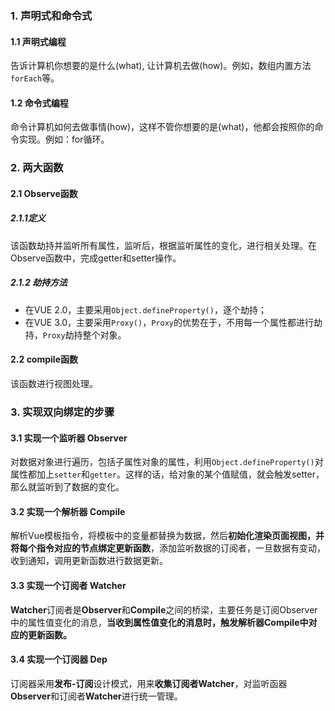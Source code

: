 ### 1. 声明式和命令式

#### 1.1 声明式编程

告诉计算机你想要的是什么(what), 让计算机去做(how)。例如，数组内置方法`forEach`等。

#### 1.2 命令式编程

命令计算机如何去做事情(how)，这样不管你想要的是(what)，他都会按照你的命令实现。例如：for循环。

### 2. 两大函数

#### 2.1 Observe函数

##### 2.1.1定义

该函数劫持并监听所有属性，监听后，根据监听属性的变化，进行相关处理。在Observe函数中，完成getter和setter操作。

##### 2.1.2 劫持方法

- 在VUE 2.0，主要采用`Object.defineProperty()`，逐个劫持；
- 在VUE 3.0，主要采用`Proxy()`，`Proxy`的优势在于，不用每一个属性都进行劫持，`Proxy`劫持整个对象。

#### 2.2 compile函数

该函数进行视图处理。

### 3. 实现双向绑定的步骤

#### 3.1 实现一个监听器 Observer

对数据对象进行遍历，包括子属性对象的属性，利用`Object.defineProperty()`对属性都加上`setter`和`getter`。这样的话，给对象的某个值赋值，就会触发setter，那么就监听到了数据的变化。

#### 3.2 实现一个解析器 Compile

解析Vue模板指令，将模板中的变量都替换为数据，然后**初始化渲染页面视图，**并**将每个指令对应的节点绑定更新函数**，添加监听数据的订阅者，一旦数据有变动，收到通知，调用更新函数进行数据更新。

#### 3.3 实现一个订阅者 Watcher

**Watcher**订阅者是**Observer**和**Compile**之间的桥梁，主要任务是订阅Observer中的属性值变化的消息，**当收到属性值变化的消息时，触发解析器Compile中对应的更新函数。**

#### 3.4 实现一个订阅器 Dep

订阅器采用**发布-订阅**设计模式，用来**收集订阅者Watcher**，对监听函器**Observer**和订阅者**Watcher**进行统一管理。

